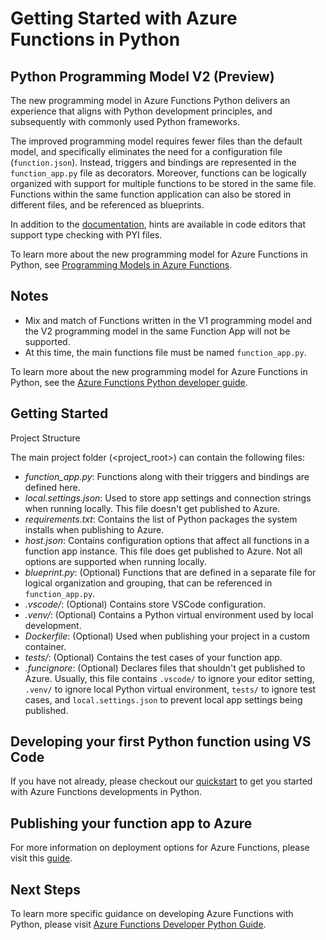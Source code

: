 # Getting Started with Azure Functions in Python
  

## Python Programming Model V2 (Preview)

The new programming model in Azure Functions Python delivers an experience that aligns with Python development principles, and subsequently with commonly used Python frameworks. 

The improved programming model requires fewer files than the default model, and specifically eliminates the need for a configuration file (`function.json`). Instead, triggers and bindings are represented in the `function_app.py` file as decorators. Moreover, functions can be logically organized with support for multiple functions to be stored in the same file. Functions within the same function application can also be stored in different files, and be referenced as blueprints.

In addition to the [documentation](https://docs.microsoft.com/azure/azure-functions/functions-reference-python?tabs=asgi%2Capplication-level), hints are available in code editors that support type checking with PYI files.

To learn more about the new programming model for Azure Functions in Python, see [Programming Models in Azure Functions](https://aka.ms/functions-programming-models).

## Notes

- Mix and match of Functions written in the V1 programming model and the V2 programming model in the same Function App will not be supported.
- At this time, the main functions file must be named `function_app.py`.

To learn more about the new programming model for Azure Functions in Python, see the [Azure Functions Python developer guide](https://docs.microsoft.com/en-us/azure/azure-functions/functions-reference-python?tabs=asgi%2Capplication-level).

## Getting Started

Project Structure

The main project folder (<project_root>) can contain the following files:

* *function_app.py*: Functions along with their triggers and bindings are defined here.
* *local.settings.json*: Used to store app settings and connection strings when running locally. This file doesn't get published to Azure.
* *requirements.txt*: Contains the list of Python packages the system installs when publishing to Azure.
* *host.json*: Contains configuration options that affect all functions in a function app instance. This file does get published to Azure. Not all options are supported when running locally.
* *blueprint.py*: (Optional) Functions that are defined in a separate file for logical organization and grouping, that can be referenced in `function_app.py`.    
* *.vscode/*: (Optional) Contains store VSCode configuration.
* *.venv/*: (Optional) Contains a Python virtual environment used by local development.
* *Dockerfile*: (Optional) Used when publishing your project in a custom container.
* *tests/*: (Optional) Contains the test cases of your function app.
* *.funcignore*: (Optional) Declares files that shouldn't get published to Azure. Usually, this file contains `.vscode/` to ignore your editor setting, `.venv/` to ignore local Python virtual environment, `tests/` to ignore test cases, and `local.settings.json` to prevent local app settings being published.
  
## Developing your first Python function using VS Code

If you have not already, please checkout our [quickstart](https://aka.ms/fxpythonquickstart) to get you started with Azure Functions developments in Python.


## Publishing your function app to Azure
  
For more information on deployment options for Azure Functions, please visit this [guide](https://docs.microsoft.com/en-us/azure/azure-functions/create-first-function-vs-code-python#publish-the-project-to-azure).

## Next Steps
  
To learn more specific guidance on developing Azure Functions with Python, please visit [Azure Functions Developer Python Guide](https://docs.microsoft.com/en-us/azure/azure-functions/functions-reference-python?tabs=asgi%2Capplication-level).

<!-- hghghghg -->